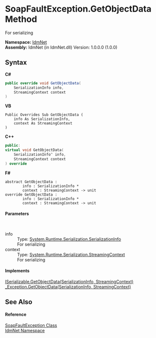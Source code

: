 # SoapFaultException.GetObjectData Method 
 

For serializing

**Namespace:**&nbsp;<a href="N_IdmNet">IdmNet</a><br />**Assembly:**&nbsp;IdmNet (in IdmNet.dll) Version: 1.0.0.0 (1.0.0)

## Syntax

**C#**<br />
``` C#
public override void GetObjectData(
	SerializationInfo info,
	StreamingContext context
)
```

**VB**<br />
``` VB
Public Overrides Sub GetObjectData ( 
	info As SerializationInfo,
	context As StreamingContext
)
```

**C++**<br />
``` C++
public:
virtual void GetObjectData(
	SerializationInfo^ info, 
	StreamingContext context
) override
```

**F#**<br />
``` F#
abstract GetObjectData : 
        info : SerializationInfo * 
        context : StreamingContext -> unit 
override GetObjectData : 
        info : SerializationInfo * 
        context : StreamingContext -> unit 
```


#### Parameters
&nbsp;<dl><dt>info</dt><dd>Type: <a href="http://msdn2.microsoft.com/en-us/library/a9b6042e" target="_blank">System.Runtime.Serialization.SerializationInfo</a><br />For serializing</dd><dt>context</dt><dd>Type: <a href="http://msdn2.microsoft.com/en-us/library/t16abws5" target="_blank">System.Runtime.Serialization.StreamingContext</a><br />For serializing</dd></dl>

#### Implements
<a href="http://msdn2.microsoft.com/en-us/library/27cxsdk6" target="_blank">ISerializable.GetObjectData(SerializationInfo, StreamingContext)</a><br /><a href="http://msdn2.microsoft.com/en-us/library/854b9522" target="_blank">_Exception.GetObjectData(SerializationInfo, StreamingContext)</a><br />

## See Also


#### Reference
<a href="T_IdmNet_SoapFaultException">SoapFaultException Class</a><br /><a href="N_IdmNet">IdmNet Namespace</a><br />